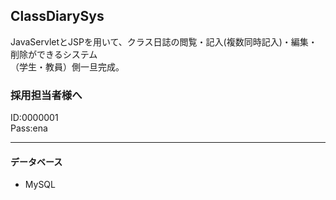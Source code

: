 ## ClassDiarySys

JavaServletとJSPを用いて、クラス日誌の閲覧・記入(複数同時記入)・編集・削除ができるシステム<br>
（学生・教員）側一旦完成。


### 採用担当者様へ

ID:0000001<br>
Pass:ena

----
#### データベース
- MySQL

